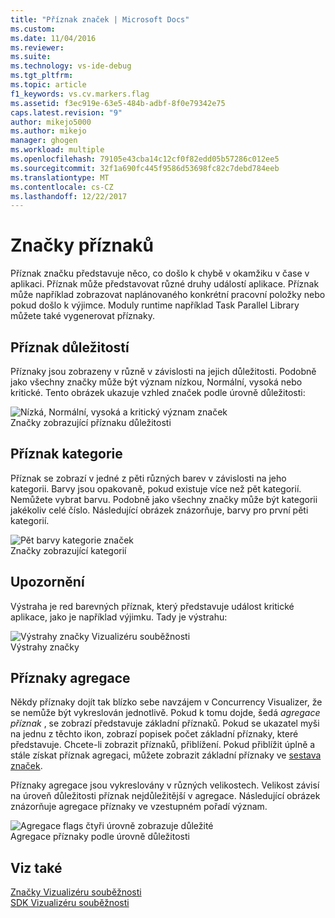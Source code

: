 ```yaml
---
title: "Příznak značek | Microsoft Docs"
ms.custom: 
ms.date: 11/04/2016
ms.reviewer: 
ms.suite: 
ms.technology: vs-ide-debug
ms.tgt_pltfrm: 
ms.topic: article
f1_keywords: vs.cv.markers.flag
ms.assetid: f3ec919e-63e5-484b-adbf-8f0e79342e75
caps.latest.revision: "9"
author: mikejo5000
ms.author: mikejo
manager: ghogen
ms.workload: multiple
ms.openlocfilehash: 79105e43cba14c12cf0f82edd05b57286c012ee5
ms.sourcegitcommit: 32f1a690fc445f9586d53698fc82c7debd784eeb
ms.translationtype: MT
ms.contentlocale: cs-CZ
ms.lasthandoff: 12/22/2017
---
```

# <a name="flag-markers"></a>Značky příznaků
Příznak značku představuje něco, co došlo k chybě v okamžiku v čase v aplikaci. Příznak může představovat různé druhy událostí aplikace. Příznak může například zobrazovat naplánovaného konkrétní pracovní položky nebo pokud došlo k výjimce. Moduly runtime například Task Parallel Library můžete také vygenerovat příznaky.  
  
## <a name="flag-importance"></a>Příznak důležitostí  
 Příznaky jsou zobrazeny v různě v závislosti na jejich důležitosti. Podobně jako všechny značky může být význam nízkou, Normální, vysoká nebo kritické.  Tento obrázek ukazuje vzhled značek podle úrovně důležitosti:  
  
 ![Nízká, Normální, vysoká a kritický význam značek](../profiling/media/cvmarkerimportance.png "CVMarkerImportance")  
Značky zobrazující příznaku důležitosti  
  
## <a name="flag-category"></a>Příznak kategorie  
 Příznak se zobrazí v jedné z pěti různých barev v závislosti na jeho kategorii. Barvy jsou opakovaně, pokud existuje více než pět kategorií. Nemůžete vybrat barvu. Podobně jako všechny značky může být kategorii jakékoliv celé číslo. Následující obrázek znázorňuje, barvy pro první pěti kategorií.  
  
 ![Pět barvy kategorie značek](../profiling/media/cvmarkercategory.png "CVMarkerCategory")  
Značky zobrazující kategorií  
  
## <a name="alerts"></a>Upozornění  
 Výstraha je red barevných příznak, který představuje událost kritické aplikace, jako je například výjimku.  Tady je výstrahu:  
  
 ![Výstrahy značky Vizualizéru souběžnosti](../profiling/media/cvmarkeralert.png "CVMarkerAlert")  
Výstrahy značky  
  
## <a name="aggregation-flags"></a>Příznaky agregace  
 Někdy příznaky dojít tak blízko sebe navzájem v Concurrency Visualizer, že se nemůže být vykreslován jednotlivě. Pokud k tomu dojde, šedá *agregace příznak* , se zobrazí představuje základní příznaků. Pokud se ukazatel myši na jednu z těchto ikon, zobrazí popisek počet základní příznaky, které představuje. Chcete-li zobrazit příznaků, přiblížení. Pokud přiblížit úplně a stále získat příznak agregaci, můžete zobrazit základní příznaky ve [sestava značek](../profiling/markers-report.md).  
  
 Příznaky agregace jsou vykreslovány v různých velikostech. Velikost závisí na úroveň důležitosti příznak nejdůležitější v agregace. Následující obrázek znázorňuje agregace příznaky ve vzestupném pořadí význam.  
  
 ![Agregace flags čtyři úrovně zobrazuje důležité](../profiling/media/cvmarkeraggregate.png "CVMarkerAggregate")  
Agregace příznaky podle úrovně důležitosti  
  
## <a name="see-also"></a>Viz také  
 [Značky Vizualizéru souběžnosti](../profiling/concurrency-visualizer-markers.md)   
 [SDK Vizualizéru souběžnosti](../profiling/concurrency-visualizer-sdk.md)
